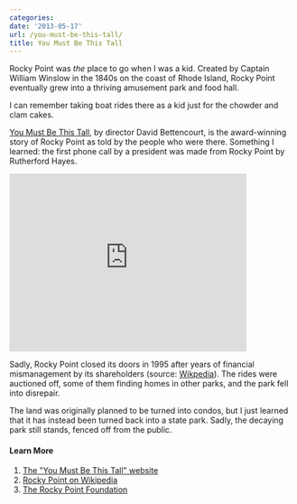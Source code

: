 ```yaml
---
categories:
date: '2013-05-17'
url: /you-must-be-this-tall/
title: You Must Be This Tall
---
```


Rocky Point was <em>the</em> place to go when I was a kid. Created by Captain William Winslow in the 1840s on the coast of Rhode Island, Rocky Point eventually grew into a thriving amusement park and food hall.

I can remember taking boat rides there as a kid just for the chowder and clam cakes.

<a href="http://www.rockypointmovie.com/index.html">You Must Be This Tall</a>, by director David Bettencourt, is the award-winning story of Rocky Point as told by the people who were there. Something I learned: the first phone call by a president was made from Rocky Point by Rutherford Hayes.

<iframe width="420" height="315" src="https://www.youtube.com/embed/pG5djZBthuc" frameborder="0" allowfullscreen></iframe>

Sadly, Rocky Point closed its doors in 1995 after years of financial mismanagement by its shareholders (source: <a href="http://en.wikipedia.org/wiki/Rocky_Point_Amusement_Park#Final_years">Wikpedia</a>). The rides were auctioned off, some of them finding homes in other parks, and the park fell into disrepair.

The land was originally planned to be turned into condos, but I just learned that it has instead been turned back into a state park. Sadly, the decaying park still stands, fenced off from the public.

<h4>Learn More</h4>

<ol>
<li><a href="http://www.rockypointmovie.com/index.html">The "You Must Be This Tall" website</a></li>
<li><a href="http://en.wikipedia.org/wiki/Rocky_Point_Amusement_Park">Rocky Point on Wikipedia</a></li>
<li><a href="http://rockypointfoundation.org/">The Rocky Point Foundation</a></li>
</ol>